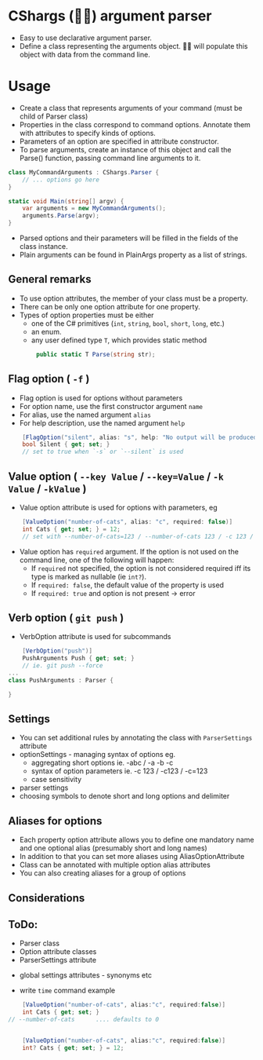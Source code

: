 # CShargs (🌊🦈) argument parser
- Easy to use declarative argument parser.
- Define a class representing the arguments object. 🌊🦈 will populate this object with data from the command line.

# Usage
- Create a class that represents arguments of your command (must be child of Parser class)
- Properties in the class correspond to command options. Annotate them with attributes to specify kinds of options.
- Parameters of an option are specified in attribute constructor.
- To parse arguments, create an instance of this object and call the Parse() function, passing command line arguments to it.

```c#
class MyCommandArguments : CShargs.Parser {
    // ... options go here
}

static void Main(string[] argv) {
    var arguments = new MyCommandArguments();
    arguments.Parse(argv);
}
```
- Parsed options and their parameters will be filled in the fields of the class instance.
- Plain arguments can be found in PlainArgs property as a list of strings.

## General remarks 
- To use option attributes, the member of your class must be a property.
- There can be only one option attribute for one property.
- Types of option properties must be either
  - one of the C# primitives (`int`, `string`, `bool`, `short`, `long`, etc.)
  - an enum.
  - any user defined type `T`, which provides static method
```c#
        public static T Parse(string str);
```

## Flag option ( `-f` )
- Flag option is used for options without parameters
- For option name, use the first constructor argument `name`
- For alias, use the named argument `alias`
- For help description, use the named argument `help`
```c#
    [FlagOption("silent", alias: "s", help: "No output will be produced to stdout.")]
    bool Silent { get; set; }
    // set to true when `-s` or `--silent` is used
```


## Value option ( `--key Value` / `--key=Value` / `-k Value` / `-kValue` )
- Value option attribute is used for options with parameters, eg
```c#
    [ValueOption("number-of-cats", alias: "c", required: false)]
    int Cats { get; set; } = 12;
    // set with --number-of-cats=123 / --number-of-cats 123 / -c 123 / -c123
```
- Value option has `required` argument. If the option is not used on the command line, one of the following will happen:
    - If `required` not specified, the option is not considered required iff its type is marked as nullable (ie `int?`).
    - If `required: false`, the default value of the property is used
    - If `required: true` and option is not present -> error

## Verb option ( `git push` )
- VerbOption attribute is used for subcommands
```c#
    [VerbOption("push")]
    PushArguments Push { get; set; }
    // ie. git push --force
...
class PushArguments : Parser {

}
```

## Settings
- You can set additional rules by annotating the class with `ParserSettings` attribute
- optionSettings - managing syntax of options eg.
  - aggregating short options ie. -abc / -a -b -c
  - syntax of option parameters ie. -c 123 / -c123 / -c=123
  - case sensitivity
- parser settings
- choosing symbols to denote short and long options and delimiter

## Aliases for options
- Each property option attribute allows you to define one mandatory name and one optional alias (presumably short and long names)
- In addition to that you can set more aliases using AliasOptionAttribute
- Class can be annotated with multiple option alias attributes
- You can also creating aliases for a group of options



## Considerations


## ToDo:
+ Parser class
+ Option attribute classes
+ ParserSettings attribute
- global settings attributes - synonyms etc
+ write `time` command example


```c#
    [ValueOption("number-of-cats", alias:"c", required:false)]
    int Cats { get; set; }
// --number-of-cats      .... defaults to 0


    [ValueOption("number-of-cats", alias:"c", required:false)]
    int? Cats { get; set; } = 12;


```
